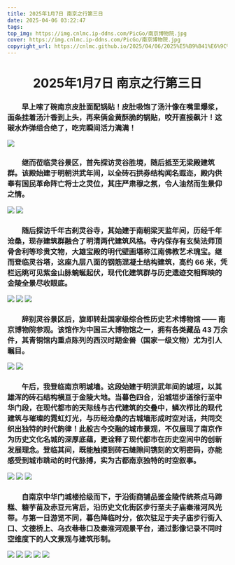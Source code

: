 ```yaml
---
title: 2025年1月7日 南京之行第三日
date: 2025-04-06 03:22:47
tags:
top_img: https://img.cnlmc.ip-ddns.com/PicGo/南京博物院.jpg
cover: https://img.cnlmc.ip-ddns.com/PicGo/南京博物院.jpg
copyright_url: https://cnlmc.github.io/2025/04/06/2025%E5%B9%B41%E6%9C%885%E6%97%A5%E5%8D%97%E4%BA%AC%E4%B9%8B%E8%A1%8C%E7%AC%AC%E4%B8%89%E6%97%A5/
---
```

# <div align="center">2025年1月7日 南京之行第三日</div>
### &emsp;&emsp;早上嗦了碗南京皮肚面配锅贴！皮肚吸饱了汤汁像在嘴里爆浆，面条挂着汤汁香到上头，再来俩金黄酥脆的锅贴，咬开直接飙汁！这碳水炸弹组合绝了，吃完瞬间活力满满！
![](https://img.cnlmc.ip-ddns.com/PicGo/南京皮肚面、锅贴.jpg)

### &emsp;&emsp;继而莅临灵谷景区，首先探访灵谷胜境，随后抵至无梁殿建筑群。该殿始建于明朝洪武年间，以全砖石拱券结构闻名遐迩，殿内供奉有国民革命阵亡将士之灵位，其庄严肃穆之氛，令人油然而生景仰之情。
![](https://img.cnlmc.ip-ddns.com/PicGo/南京灵谷胜境.jpg)
![](https://img.cnlmc.ip-ddns.com/PicGo/南京无梁殿.jpg)

### &emsp;&emsp;随后探访千年古刹灵谷寺，其始建于南朝梁天监年间，历经千年沧桑，现存建筑群融合了明清两代建筑风格。寺内保存有玄奘法师顶骨舍利等珍贵文物，大雄宝殿的明代壁画堪称江南佛教艺术瑰宝。继而登临灵谷塔，这座九层八面的钢筋混凝土结构建筑，高约 66 米，凭栏远眺可见紫金山脉蜿蜒起伏，现代化建筑群与历史遗迹交相辉映的金陵全景尽收眼底。
![](https://img.cnlmc.ip-ddns.com/PicGo/南京灵谷寺.jpg)
![](https://img.cnlmc.ip-ddns.com/PicGo/南京灵谷塔上.jpg)
![](https://img.cnlmc.ip-ddns.com/PicGo/南京灵谷塔.jpg)

### &emsp;&emsp;辞别灵谷景区后，旋即转赴国家级综合性历史艺术博物馆 —— 南京博物院参观。该馆作为中国三大博物馆之一，拥有各类藏品 43 万余件，其青铜馆内重点陈列的西汉时期金兽（国家一级文物）尤为引人瞩目。
![](https://img.cnlmc.ip-ddns.com/PicGo/南京博物院.jpg)
![](https://img.cnlmc.ip-ddns.com/PicGo/南京博物院镇馆之宝.jpg)

### &emsp;&emsp;午后，我登临南京明城墙。这段始建于明洪武年间的城垣，以其雄浑的砖石结构横亘于金陵大地。当暮色四合，沿城垣步道徐行至中华门段，在现代都市的天际线与古代建筑的交叠中，鳞次栉比的现代建筑与璀璨的霓虹灯光，与历经沧桑的古城墙形成时空对话，共同交织出独特的时代韵律！此般古今交融的城市景观，不仅展现了南京作为历史文化名城的深厚底蕴，更诠释了现代都市在历史空间中的创新发展理念。登临其间，既能触摸到砖石缝隙间镌刻的文明密码，亦能感受到城市跳动的时代脉搏，实为古都南京独特的时空叙事。
![](https://img.cnlmc.ip-ddns.com/PicGo/南京古城墙俯瞰.jpg)
![](https://img.cnlmc.ip-ddns.com/PicGo/南京古城墙上.jpg)
![](https://img.cnlmc.ip-ddns.com/PicGo/南京中华门夜景.jpg)

### &emsp;&emsp;自南京中华门城楼拾级而下，于沿街商铺品鉴金陵传统茶点马蹄糕、糖芋苗及赤豆元宵后，沿历史文化街区步行至夫子庙秦淮河风光带。与第一日游览不同，暮色降临时分，依次驻足于夫子庙步行街入口、文德桥上、乌衣巷巷口及秦淮河观景平台，通过影像记录不同时空维度下的人文景观与建筑形制。
![](https://img.cnlmc.ip-ddns.com/PicGo/南京马蹄糕、糖芋苗、赤豆元宵.jpg)
![](https://img.cnlmc.ip-ddns.com/PicGo/南京夫子庙步行街门口.jpg)
![](https://img.cnlmc.ip-ddns.com/PicGo/南京文德桥.jpg)
![](https://img.cnlmc.ip-ddns.com/PicGo/南京乌衣巷晚上.jpg)
![](https://img.cnlmc.ip-ddns.com/PicGo/南京秦淮河旁.jpg)


